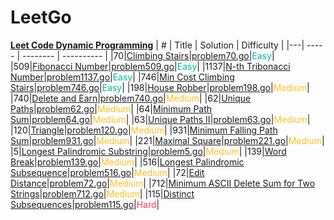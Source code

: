 # LeetGo

**[Leet Code Dynamic Programming](https://leetcode.com/studyplan/dynamic-programming/)**
| # | Title | Solution | Difficulty |
|---| ----- | -------- | ---------- |
|70|[Climbing Stairs](https://leetcode.com/problems/climbing-stairs/?envType=study-plan-v2&envId=dynamic-programming)|[problem70.go](./problems/problem70.go)|<span style="color:rgb(0 184 163);">Easy</span>|
|509|[Fibonacci Number](https://leetcode.com/problems/fibonacci-number/?envType=study-plan-v2&envId=dynamic-programming)|[problem509.go](./problems/problem509.go)|<span style="color:rgb(0 184 163);">Easy</span>|
|1137|[N-th Tribonacci Number](https://leetcode.com/problems/n-th-tribonacci-number/?envType=study-plan-v2&envId=dynamic-programming)|[problem1137.go](./problems/problem1137.go)|<span style="color:rgb(0 184 163);">Easy</span>|
|746|[Min Cost Climbing Stairs](https://leetcode.com/problems/min-cost-climbing-stairs/?envType=study-plan-v2&envId=dynamic-programming)|[problem746.go](./problems/problem746.go)|<span style="color:rgb(0 184 163);">Easy</span>|
|198|[House Robber](https://leetcode.com/problems/house-robber/?envType=study-plan-v2&envId=dynamic-programming)|[problem198.go](./problems/problem198.go)|<span style="color:rgb(255 192 30);">Medium</span>|
|740|[Delete and Earn](https://leetcode.com/problems/delete-and-earn/?envType=study-plan-v2&envId=dynamic-programming)|[problem740.go](./problems/problem740.go)|<span style="color:rgb(255 192 30);">Medium</span>|
|62|[Unique Paths](https://leetcode.com/problems/unique-paths/?envType=study-plan-v2&envId=dynamic-programming)|[problem62.go](./problems/problem62.go)|<span style="color:rgb(255 192 30);">Medium</span>|
|64|[Minimum Path Sum](https://leetcode.com/problems/minimum-path-sum/?envType=study-plan-v2&envId=dynamic-programming)|[problem64.go](./problems/problem64.go)|<span style="color:rgb(255 192 30);">Medium</span>|
|63|[Unique Paths II](https://leetcode.com/problems/unique-paths-ii/?envType=study-plan-v2&envId=dynamic-programming)|[problem63.go](./problems/problem63.go)|<span style="color:rgb(255 192 30);">Medium</span>|
|120|[Triangle](https://leetcode.com/problems/triangle/?envType=study-plan-v2&envId=dynamic-programming)|[problem120.go](./problems/problem120.go)|<span style="color:rgb(255 192 30);">Medium</span>|
|931|[Minimum Falling Path Sum](https://leetcode.com/problems/minimum-falling-path-sum/?envType=study-plan-v2&envId=dynamic-programming)|[problem931.go](./problems/problem931.go)|<span style="color:rgb(255 192 30);">Medium</span>|
|221|[Maximal Square](https://leetcode.com/problems/maximal-square/?envType=study-plan-v2&envId=dynamic-programming)|[problem221.go](./problems/problem221.go)|<span style="color:rgb(255 192 30);">Medium</span>|
|5|[Longest Palindromic Substring](https://leetcode.com/problems/longest-palindromic-substring/?envType=study-plan-v2&envId=dynamic-programming)|[problem5.go](./problems/problem5.go)|<span style="color:rgb(255 192 30);">Medium</span>|
|139|[Word Break](https://leetcode.com/problems/word-break/?envType=study-plan-v2&envId=dynamic-programming)|[problem139.go](./problems/problem139.go)|<span style="color:rgb(255 192 30);">Medium</span>|
|516|[Longest Palindromic Subsequence](https://leetcode.com/problems/longest-palindromic-subsequence/description/?envType=study-plan-v2&envId=dynamic-programming)|[problem516.go](./problems/problem516.go)|<span style="color:rgb(255 192 30);">Medium</span>|
|72|[Edit Distance](https://leetcode.com/problems/edit-distance/?envType=study-plan-v2&envId=dynamic-programming)|[problem72.go](./problems/problem72.go)|<span style="color:rgb(255 192 30);">Medium</span>|
|712|[Minimum ASCII Delete Sum for Two Strings](https://leetcode.com/problems/minimum-ascii-delete-sum-for-two-strings/?envType=study-plan-v2&envId=dynamic-programming)|[problem712.go](./problems/problem712.go)|<span style="color:rgb(255 192 30);">Medium</span>|
|115|[Distinct Subsequences](https://leetcode.com/problems/distinct-subsequences/?envType=study-plan-v2&envId=dynamic-programming)|[problem115.go](./problems/problem115.go)|<span style="color:rgb(255 55 95);">Hard</span>|
